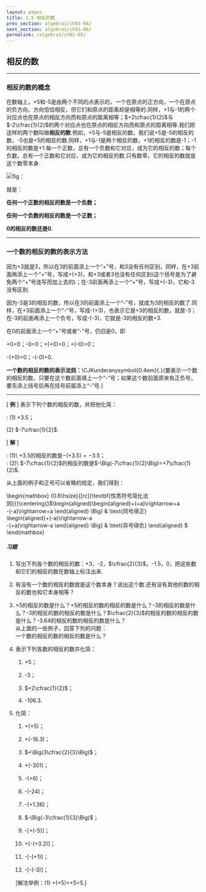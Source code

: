 ```yaml
---
layout: pages
title: 1.5 相反的数
prev_section: algebra1/ch01-04/
next_section: algebra1/ch01-06/
permalink: /algebra1/ch01-05/
---
```


相反的数
--------

----

### 相反的数的概念

在数轴上，+5和-5是由两个不同的点表示的，一个在原点的正方向，一个在原点的负方向，方向恰恰相反，但它们和原点的距离却是相等的.同样，+1与-1的两个对应点也在原点的相反方向而和原点的距离相等；$+2\cfrac{1}{2}$与$-2\cfrac{1}{2}$的两个对应点也在原点的相反方向而和原点的距离相等.我们把这样的两个数叫做**相反的数**.例如，+5与-5是相反的数，我们说+5是-5的相反的数，-5也是+5的相反的数.同样，+1与-1是两个相反的数，+1的相反的数是-1；-1的相反的数是+1.每一个正数，总有一个负数和它对应，成为它的相反的数；每个负数，总有一个正数和它对应，成为它的相反的数.只有数零，它的相反的数就是这个数零本身.

![](images/-019.png "fig：")

就是：

__任何一个正数的相反的数是一个负数；__

__任何一个负数的相反的数是一个正数；__

__0的相反的数还是0.__

----

### 一个数的相反的数的表示方法

因为+3就是3，所以在3的前面添上一个“+”号，和3没有任何区别，同样，在+3前面再添上一个“+”号，写成+(+3)，和+3或者3也没有任何区别(这个括号是为了避免两个“+”号连写而加上去的)；在-3前面再添上一个“+”号，写成+(-3)，它和-3没有区别.

因为-3是3的相反的数，所以在3的前面添上一个“-”号，就成为3的相反的数了.同样，在+3前面添上一个“-”号，写成-(+3)，也表示它是+3的相反的数，就是-3；在-3的前面再添上一个负号，写成-(-3)，它就是-3的相反的数+3.

在0的前面添上一个“+”号或者“-”号，仍旧是0，即

+0=0；-0=0；+(+0)=0；+(-0)=0；

-(+0)=0；-(-0)=0.

**一个数的相反的数的表示法则：**<span>\CJKunderanysymbol{0.4em}{.}{要表示一个数的相反的数，只要在这个数前面填上一个“-”号；如果这个数前面原来有正负号，要先添上括号后再在括号前面添上“-”号.}</span>


----

[ **例** ] 表示下列个数的相反的数，并把他化简：

: (1) +3.5；

  (2) $-7\cfrac{1}{2}$.

[ **解** ]

:  (1)\ $+3.5$的相反的数是$-(+3.5)=-3.5$；  
:  (2)\ $-7\cfrac{1}{2}$的相反的数是$-\Big(-7\cfrac{1}{2}\Big)=+7\cfrac{1}{2}$.


从上面的例子和正号可以省略的规定，我们得到：

\begin{mathbox}
{0.6\hsize}{[rc]{\textbf{性质符号简化法则}}}\centering{}$\begin{aligned}\begin{aligned}+(+a)\rightarrow+a  
-(-a)\rightarrow+a
\end{aligned}
\Big\} & \text{同号得正}  
\begin{aligned}+(-a)\rightarrow-a  
-(+a)\rightarrow-a
\end{aligned}
\Big\} & \text{异号得负}
\end{aligned}
$
\end{mathbox}

<div class="note">
<h5>习题</h5>
</div>

1.  写出下列各个数的相反的数：+3，-2，$\cfrac{2}{3}$，-1.5，0，把这些数和它们的相反的数在数轴上标注出来.

2.  有没有一个数的相反的数就是这个数本身？说出这个数.还有没有其他的数的相反的数也和它本身相等？

3.  +5的相反的数是什么？+5的相反的数的相反的数是什么？-3的相反的数是什么？-3的相反的数的相反的数是什么？$\cfrac{2}{3}$的相反的数的相反的数是什么？-3.64的相反的数的相反的数是什么？\
    从上面的一些例子，回答下列的问题：\
    一个数的相反的数的相反的数是什么？

4.  表示下列各数的相反的数并化简：

    1.  +5；

    2.  -3；

    3.  $+2\cfrac{1}{2}$；

    4.  -106.3.

5.  化简：

    1.  +(+5)；

    2.  +(-16.3)；

    3.  $+\Big(3\cfrac{2}{3}\Big)$；

    4.  +(-301)；

    5.  -(+6)；

    6.  -(-24)；

    7.  -(+1.36)；

    8.  $-\Big(-3\cfrac{1}{3}\Big)$；

    9.  -[+(-5)]；

    10. +[-(+3.2)]；

    11. -[-(+1)]；

    12. -[-(-3)]；

    [解法举例：(1) +(+5)=+5=5.]



